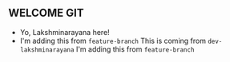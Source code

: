 ## WELCOME GIT

- Yo, Lakshminarayana here!
- I'm adding this from `feature-branch`
This is coming from `dev-lakshminarayana`
I'm adding this from `feature-branch`